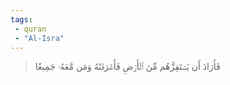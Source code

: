 ```yaml
---
tags: 
 - quran 
 - "Al-Isra"
---
```


> فَأَرَادَ أَن يَسۡتَفِزَّهُم مِّنَ ٱلۡأَرۡضِ فَأَغۡرَقۡنَٰهُ وَمَن مَّعَهُۥ جَمِيعٗا
